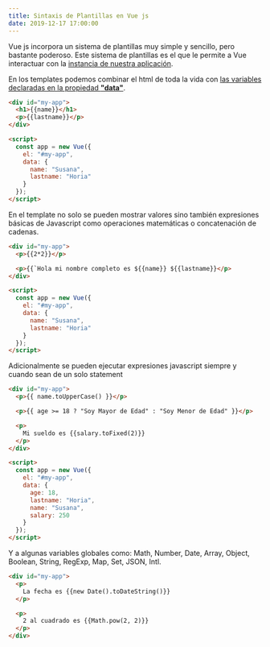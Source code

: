 ```yaml
---
title: Sintaxis de Plantillas en Vue js
date: 2019-12-17 17:00:00
---
```


Vue js incorpora un sistema de plantillas muy simple y sencillo, pero bastante poderoso. Este sistema de plantillas es el que le permite a Vue interactuar con la [instancia de nuestra aplicación](https://blog.eperedo.com/2019/12/15/creando-una-instancia-en-vue-js/).

En los templates podemos combinar el html de toda la vida con [las variables declaradas en la propiedad **"data"**](https://blog.eperedo.com/2019/12/16/propiedad-data-vue-js/).

```html
<div id="my-app">
  <h1>{{name}}</h1>
  <p>{{lastname}}</p>
</div>

<script>
  const app = new Vue({
    el: "#my-app",
    data: {
      name: "Susana",
      lastname: "Horia"
    }
  });
</script>
```

En el template no solo se pueden mostrar valores sino también expresiones básicas de Javascript como operaciones matemáticas o concatenación de cadenas.

```html
<div id="my-app">
  <p>{{2*2}}</p>

  <p>{{`Hola mi nombre completo es ${{name}} ${{lastname}}</p>
</div>

<script>
  const app = new Vue({
    el: "#my-app",
    data: {
      name: "Susana",
      lastname: "Horia"
    }
  });
</script>
```

Adicionalmente se pueden ejecutar expresiones javascript siempre y cuando sean de un solo statement

```html
<div id="my-app">
  <p>{{ name.toUpperCase() }}</p>

  <p>{{ age >= 18 ? "Soy Mayor de Edad" : "Soy Menor de Edad" }}</p>

  <p>
    Mi sueldo es {{salary.toFixed(2)}}
  </p>
</div>

<script>
  const app = new Vue({
    el: "#my-app",
    data: {
      age: 18,
      lastname: "Horia",
      name: "Susana",
      salary: 250
    }
  });
</script>
```

Y a algunas variables globales como: Math, Number, Date, Array, Object, Boolean, String, RegExp, Map, Set, JSON, Intl.

```html
<div id="my-app">
  <p>
    La fecha es {{new Date().toDateString()}}
  </p>

  <p>
    2 al cuadrado es {{Math.pow(2, 2)}}
  </p>
</div>
```
